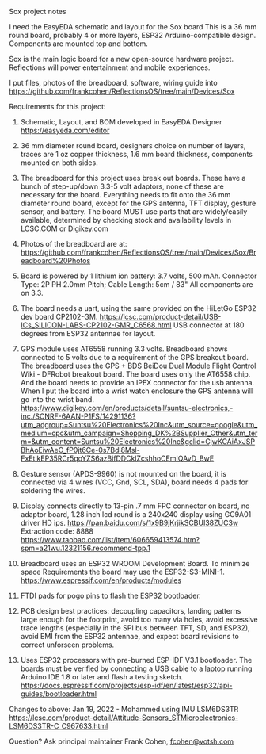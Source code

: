 Sox project notes

I need the EasyEDA schematic and layout for the Sox board
This is a 36 mm round board, probably 4 or more layers,
ESP32 Arduino-compatible design. Components are mounted top and bottom.

Sox is the main logic board for a new open-source hardware
project. Reflections will power entertainment and mobile
experiences.

I put files, photos of the breadboard, software, wiring guide into
https://github.com/frankcohen/ReflectionsOS/tree/main/Devices/Sox

Requirements for this project:
1) Schematic, Layout, and BOM developed in EasyEDA Designer https://easyeda.com/editor

2) 36 mm diameter round board, designers choice on number of layers, traces are
1 oz copper thickness, 1.6 mm board thickness, components mounted on both
sides.

3) The breadboard for this project uses break out boards. These
have a bunch of step-up/down 3.3-5 volt adaptors, none of these are
necessary for the board. Everything needs to fit onto the 36 mm diameter
round board, except for the GPS antenna, TFT display, gesture sensor,
and battery. The board MUST use parts that are widely/easily available,
determined by checking stock and availability levels in LCSC.COM or
Digikey.com

4) Photos of the breadboard are at:
https://github.com/frankcohen/ReflectionsOS/tree/main/Devices/Sox/Breadboard%20Photos

5) Board is powered by 1 lithium ion battery: 3.7 volts, 500 mAh.
Connector Type: 2P PH 2.0mm Pitch; Cable Length: 5cm / 83"
All components are on 3.3.

6) The board needs a uart, using the same provided on the HiLetGo ESP32 dev board
CP2102-GM. https://lcsc.com/product-detail/USB-ICs_SILICON-LABS-CP2102-GMR_C6568.html
USB connector at 180 degrees from ESP32 antennae for layout.

7) GPS module uses AT6558 running 3.3 volts. Breadboard shows connected to 5 volts
due to a requirement of the GPS breakout board. The breadboard uses the GPS + BDS
BeiDou Dual Module Flight Control Wiki - DFRobot breakout board. The board uses
only the AT6558 chip. And the board needs to provide an IPEX connector for the usb antenna.
When I put the board into a wrist watch enclosure the GPS antenna will go into the wrist band.
https://www.digikey.com/en/products/detail/suntsu-electronics,-inc./SCNRF-6AAN-P1FS/14291136?utm_adgroup=Suntsu%20Electronics%20Inc&utm_source=google&utm_medium=cpc&utm_campaign=Shopping_DK%2BSupplier_Other&utm_term=&utm_content=Suntsu%20Electronics%20Inc&gclid=CjwKCAiAxJSPBhAoEiwAeO_fP0jt6Ce-0s7Bdl8Msl-FxEtlkEP35RCr5qoYZS6azBifDDCklZcshhoCEmIQAvD_BwE

8) Gesture sensor (APDS-9960) is not mounted on the board, it is connected via
4 wires (VCC, Gnd, SCL, SDA), board needs 4 pads for soldering the wires.

9) Display connects directly to 13-pin .7 mm FPC connector on board,
no adaptor board, 1.28 inch lcd round is a 240x240 display using GC9A01 driver HD ips.
https://pan.baidu.com/s/1x9B9jKrjikSCBUI38ZUC3w Extraction code: 8888
https://www.taobao.com/list/item/606659413574.htm?spm=a21wu.12321156.recommend-tpp.1

10) Breadboard uses an ESP32 WROOM Development Board. To minimize space Requirements
the board may use the ESP32-S3-MINI-1.
https://www.espressif.com/en/products/modules

11) FTDI pads for pogo pins to flash the ESP32 bootloader.

12) PCB design best practices: decoupling capacitors, landing patterns large enough
for the footprint, avoid too many via holes, avoid excessive trace lengths (especially
in the SPI bus between TFT, SD, and ESP32), avoid EMI from the ESP32 antennae, and
expect board revisions to correct unforseen problems.

13) Uses ESP32 processors with pre-burned ESP-IDF V3.1 bootloader. The boards must
be verified by connecting a USB cable to a laptop running Arduino IDE 1.8 or later
and flash a testing sketch.
https://docs.espressif.com/projects/esp-idf/en/latest/esp32/api-guides/bootloader.html

Changes to above:
Jan 19, 2022 - Mohammed using IMU LSM6DS3TR
https://lcsc.com/product-detail/Attitude-Sensors_STMicroelectronics-LSM6DS3TR-C_C967633.html

Question? Ask principal maintainer Frank Cohen, fcohen@votsh.com
